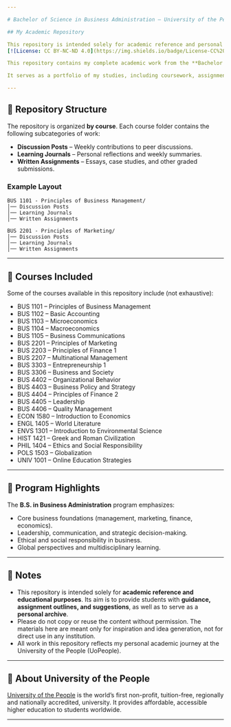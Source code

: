 ```yaml
---

# Bachelor of Science in Business Administration – University of the People

## My Academic Repository  

This repository is intended solely for academic reference and personal archiving.  
[![License: CC BY-NC-ND 4.0](https://img.shields.io/badge/License-CC%20BY--NC--ND%204.0-lightgrey.svg)](https://creativecommons.org/licenses/by-nc-nd/4.0/)

This repository contains my complete academic work from the **Bachelor of Science in Business Administration (B.S. in Business Administration)** program at **University of the People (UoPeople)**.

It serves as a portfolio of my studies, including coursework, assignments, reflections, and collaborative projects.

---
```


## 📂 Repository Structure

The repository is organized **by course**.
Each course folder contains the following subcategories of work:

* **Discussion Posts** – Weekly contributions to peer discussions.
* **Learning Journals** – Personal reflections and weekly summaries.
* **Written Assignments** – Essays, case studies, and other graded submissions.

### Example Layout

```
BUS 1101 - Principles of Business Management/
│── Discussion Posts
│── Learning Journals
│── Written Assignments

BUS 2201 - Principles of Marketing/
│── Discussion Posts
│── Learning Journals
│── Written Assignments
```

---

## 📘 Courses Included

Some of the courses available in this repository include (not exhaustive):

* BUS 1101 – Principles of Business Management
* BUS 1102 – Basic Accounting
* BUS 1103 – Microeconomics
* BUS 1104 – Macroeconomics
* BUS 1105 – Business Communications
* BUS 2201 – Principles of Marketing
* BUS 2203 – Principles of Finance 1
* BUS 2207 – Multinational Management
* BUS 3303 – Entrepreneurship 1
* BUS 3306 – Business and Society
* BUS 4402 – Organizational Behavior
* BUS 4403 – Business Policy and Strategy
* BUS 4404 – Principles of Finance 2
* BUS 4405 – Leadership
* BUS 4406 – Quality Management
* ECON 1580 – Introduction to Economics
* ENGL 1405 – World Literature
* ENVS 1301 – Introduction to Environmental Science
* HIST 1421 – Greek and Roman Civilization
* PHIL 1404 – Ethics and Social Responsibility
* POLS 1503 – Globalization
* UNIV 1001 – Online Education Strategies

---

## 🎯 Program Highlights

The **B.S. in Business Administration** program emphasizes:

* Core business foundations (management, marketing, finance, economics).
* Leadership, communication, and strategic decision-making.
* Ethical and social responsibility in business.
* Global perspectives and multidisciplinary learning.

---

## 📌 Notes

* This repository is intended solely for **academic reference and educational purposes**. Its aim is to provide students with **guidance, assignment outlines, and suggestions**, as well as to serve as a **personal archive**.
* Please do not copy or reuse the content without permission. The materials here are meant only for inspiration and idea generation, not for direct use in any institution.
* All work in this repository reflects my personal academic journey at the University of the People (UoPeople).

---

## 📖 About University of the People

[University of the People](https://www.uopeople.edu/) is the world’s first non-profit, tuition-free, regionally and nationally accredited, university. It provides affordable, accessible higher education to students worldwide.

---
